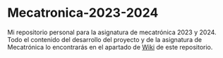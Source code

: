 # Mecatronica-2023-2024
Mi repositorio personal para la asignatura de mecatrónica 2023 y 2024. 
Todo el contenido del desarrollo del proyecto y de la asignatura de Mecatrónica lo encontrarás en el apartado de [Wiki](https://github.com/jlopeza2020/Mecatronica-2023-2024/wiki) de este repositorio.
